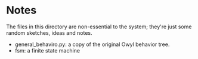 
Notes
=====

The files in this directory are non-essential to the system; they're
just some random sketches, ideas and notes.

* general_behaviro.py: a copy of the original Owyl behavior tree.
* fsm: a finite state machine
